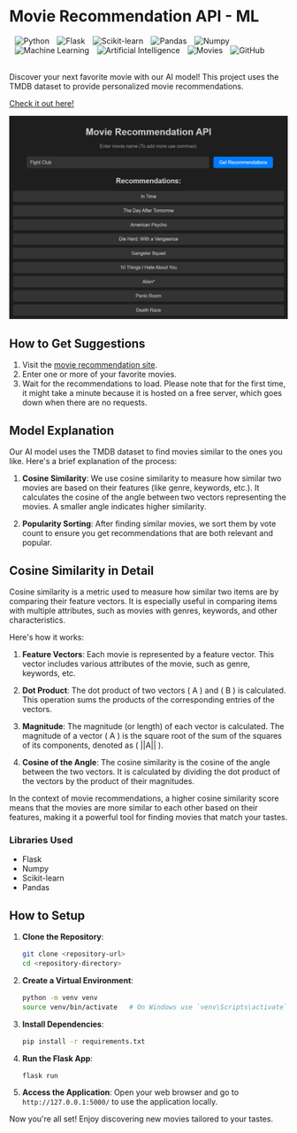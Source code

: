 <div align="left">
  <h1>Movie Recommendation API - ML</h1>
  <img alt="Python" src="https://img.shields.io/badge/Python-3776AB?style=for-the-badge&logo=python&logoColor=white" style="margin-left: 10px;">
  <img alt="Flask" src="https://img.shields.io/badge/Flask-000000?style=for-the-badge&logo=flask&logoColor=white" style="margin-left: 10px;">
  <img alt="Scikit-learn" src="https://img.shields.io/badge/Scikit--learn-F7931E?style=for-the-badge&logo=scikit-learn&logoColor=white" style="margin-left: 10px;">
<img alt="Pandas" src="https://img.shields.io/badge/Pandas-150458?style=for-the-badge&logo=pandas&logoColor=white" style="margin-left: 10px;">
<img alt="Numpy" src="https://img.shields.io/badge/Numpy-013243?style=for-the-badge&logo=numpy&logoColor=white" style="margin-left: 10px;">
  <img alt="Machine Learning" src="https://img.shields.io/badge/Machine_Learning-00C49F?style=for-the-badge&logo=machine-learning&logoColor=white" style="margin-left: 10px;">
<img alt="Artificial Intelligence" src="https://img.shields.io/badge/Artificial_Intelligence-FF6F00?style=for-the-badge&logo=ai&logoColor=white" style="margin-left: 10px;">
<img alt="Movies" src="https://img.shields.io/badge/Movies-FF0000?style=for-the-badge&logo=movies&logoColor=white" style="margin-left: 10px;">
<img alt="GitHub" src="https://img.shields.io/badge/GitHub-181717?style=for-the-badge&logo=github&logoColor=white" style="margin-left: 10px;">
  </a>
</div>
</br>

Discover your next favorite movie with our AI model! This project uses the TMDB dataset to provide personalized movie recommendations.

[Check it out here!](https://suggestmovie.vercel.app/)

![Available](https://github.com/JayeshPatil18/ML-API-Movie-Rec/blob/main/suggestmovie.png)

## How to Get Suggestions

1. Visit the [movie recommendation site](https://suggestmovie.vercel.app/).
2. Enter one or more of your favorite movies.
3. Wait for the recommendations to load. Please note that for the first time, it might take a minute because it is hosted on a free server, which goes down when there are no requests.

## Model Explanation

Our AI model uses the TMDB dataset to find movies similar to the ones you like. Here's a brief explanation of the process:

1. **Cosine Similarity**: We use cosine similarity to measure how similar two movies are based on their features (like genre, keywords, etc.). It calculates the cosine of the angle between two vectors representing the movies. A smaller angle indicates higher similarity.

2. **Popularity Sorting**: After finding similar movies, we sort them by vote count to ensure you get recommendations that are both relevant and popular.

## Cosine Similarity in Detail

Cosine similarity is a metric used to measure how similar two items are by comparing their feature vectors. It is especially useful in comparing items with multiple attributes, such as movies with genres, keywords, and other characteristics.

Here's how it works:

1. **Feature Vectors**: Each movie is represented by a feature vector. This vector includes various attributes of the movie, such as genre, keywords, etc.

2. **Dot Product**: The dot product of two vectors \( A \) and \( B \) is calculated. This operation sums the products of the corresponding entries of the vectors.

3. **Magnitude**: The magnitude (or length) of each vector is calculated. The magnitude of a vector \( A \) is the square root of the sum of the squares of its components, denoted as \( ||A|| \).

4. **Cosine of the Angle**: The cosine similarity is the cosine of the angle between the two vectors. It is calculated by dividing the dot product of the vectors by the product of their magnitudes.

In the context of movie recommendations, a higher cosine similarity score means that the movies are more similar to each other based on their features, making it a powerful tool for finding movies that match your tastes.


### Libraries Used

- Flask
- Numpy
- Scikit-learn
- Pandas

## How to Setup

1. **Clone the Repository**:
    ```sh
    git clone <repository-url>
    cd <repository-directory>
    ```

2. **Create a Virtual Environment**:
    ```sh
    python -m venv venv
    source venv/bin/activate   # On Windows use `venv\Scripts\activate`
    ```

3. **Install Dependencies**:
    ```sh
    pip install -r requirements.txt
    ```

4. **Run the Flask App**:
    ```sh
    flask run
    ```

5. **Access the Application**:
    Open your web browser and go to `http://127.0.0.1:5000/` to use the application locally.

Now you're all set! Enjoy discovering new movies tailored to your tastes.
